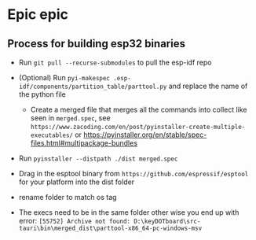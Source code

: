 # Epic epic

## Process for building esp32 binaries 
- Run `git pull --recurse-submodules` to pull the esp-idf repo 
- (Optional) Run `pyi-makespec .esp-idf/components/partition_table/parttool.py` and replace the name of the python file
    - Create a merged file that merges all the commands into collect like seen in `merged.spec`, see `https://www.zacoding.com/en/post/pyinstaller-create-multiple-executables/` or https://pyinstaller.org/en/stable/spec-files.html#multipackage-bundles
    
- Run `pyinstaller --distpath ./dist merged.spec`
- Drag in the esptool binary from `https://github.com/espressif/esptool` for your platform into the dist folder
- rename folder to match os tag
- The execs need to be in the same folder other wise you end up with error: `[55752] Archive not found: D:\keyDOTboard\src-tauri\bin\merged_dist\parttool-x86_64-pc-windows-msv`